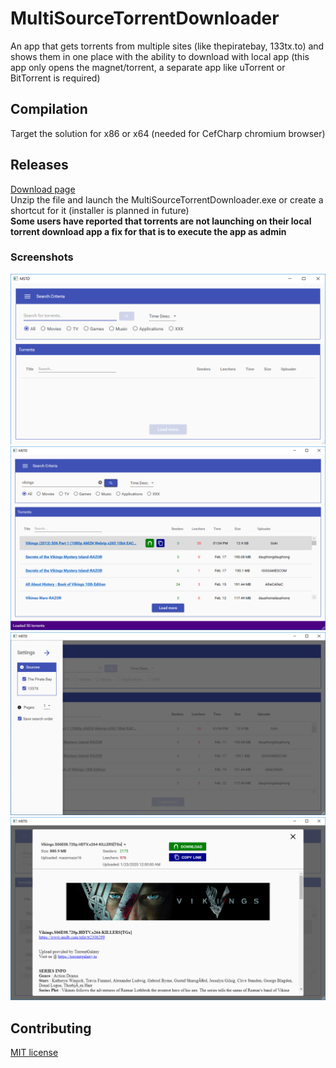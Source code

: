 # MultiSourceTorrentDownloader
An app that gets torrents from multiple sites (like thepiratebay, 133tx.to) and shows them in one place with the ability to download with local app (this app only opens the magnet/torrent, a separate app like uTorrent or BitTorrent is required)<br>


## Compilation
Target the solution for x86 or x64 (needed for CefCharp chromium browser)

## Releases
[Download page](https://github.com/aivarasatk/MultiSourceTorrentDownloader/releases) <br>
Unzip the file and launch the MultiSourceTorrentDownloader.exe or create a shortcut for it (installer is planned in future) <br>
<b>Some users have reported that torrents are not launching on their local torrent download app a fix for that is to execute the app as admin</b>

### Screenshots
![launched](demo/launched.png)
![searched](demo/searched.png)
![menu](demo/menu.png)
![details](demo/details.png)

## Contributing
[MIT license](license.txt)
